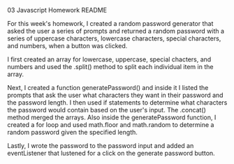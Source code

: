 03 Javascript Homework README

For this week's homework, I created a random password generator that asked the user a series of prompts and returned a random password with a series of uppercase characters, lowercase characters, special characters, and numbers, when a button was clicked. 

I first created an array for lowercase, uppercase, special chacters, and numbers and used the .split() method to split each individual item in the array.

Next, I created a function generatePassword() and inside it I listed the prompts that ask the user what characters they want in their password and the password length. I then used if statements to determine what characters the password would contain based on the user's input. The .concat() method merged the arrays. Also inside the generatePassword function, I created a for loop and used math.floor and math.random to determine a random password given the specified length.

Lastly, I wrote the password to the password input and added an eventListener that lustened for a click on the generate password button. 
